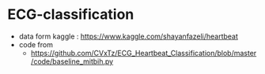 # ECG-classification
* data form kaggle : https://www.kaggle.com/shayanfazeli/heartbeat
* code from
  * https://github.com/CVxTz/ECG_Heartbeat_Classification/blob/master/code/baseline_mitbih.py
